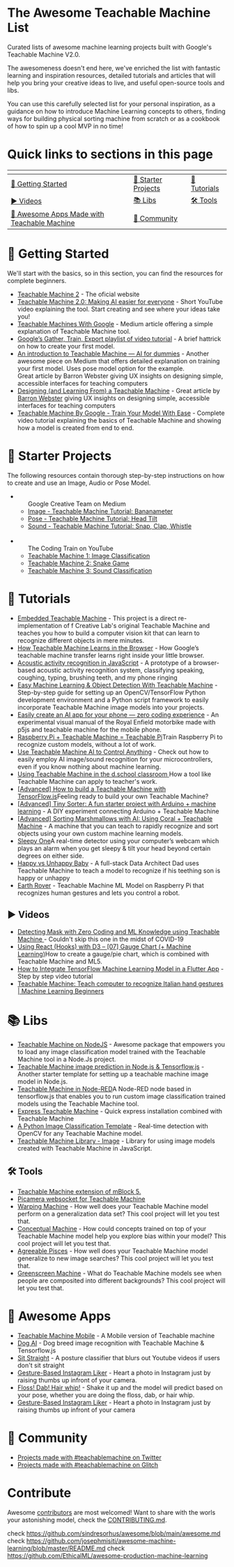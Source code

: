 # The Awesome Teachable Machine List 

Curated lists of awesome machine learning projects built with Google's Teachable Machine V2.0.

The awesomeness doesn't end here, we've enriched the list with fantastic learning and inspiration resources, detailed tutorials and articles that will help you bring your creative ideas to live, and useful open-source tools and libs.

You can use this carefully selected list for your personal inspiration, as a guidance on how to introduce Machine Learning concepts to others, finding ways for building physical sorting machine from scratch or as a cookbook of how to spin up a cool MVP in no time!

# Quick links to sections in this page

<table>
<thead>
<tr>
<th></th>
<th></th>
<th></th>
</tr>
</thead>
<tbody>
<tr>
<td><a href="#getting-started">🏁 Getting Started</a></td>
<td><a href="#starter-projects">👶 Starter Projects</a></td>
<td><a href="#tutorials">📖 Tutorials</a></td>
</tr>
<tr>
<td><a href="#videos"> ▶️ Videos</a></td>
<td><a href="#libs">📚 Libs</a></td>
<td><a href="#tools">🛠️ Tools</a></td>
</tr>
<tr>
<td><a href="awesome-apps-made-with-teachable-machine">🦄 Awesome Apps Made with Teachable Machine</a></td>
<td><a href="community">💬 Community</a></td>
<td></td>
</tr>
</tbody>
</table>

# 🏁 Getting Started

We'll start with the basics, so in this section, you can find the resources for complete beginners.

 <ul>
 <li><a href="https://teachablemachine.withgoogle.com"> Teachable Machine 2</a> - The oficial website </li>
 <li><a href="https://www.youtube.com/watch?v=T2qQGqZxkD0&feature=emb_title">Teachable Machine 2.0: Making AI easier for everyone</a> - Short YouTube video explaining the tool. Start creating and see where your ideas take you!</li>
 <li><a href="https://medium.com/analytics-vidhya/teachable-machine-with-google-baaed5104d08">Teachable Machines With Google</a> - Medium article offering a simple explanation of Teachable Machine tool.</li>
 <li><a href="https://www.youtube.com/playlist?list=PLJfHZtseuscuTQfodmFnbZ3rBgCWsRT9t">Google’s Gather, Train, Export playlist of video tutorial</a> -  A brief hattrick on how to create your first model.</li>
  <li><a href="https://blog.etereo.io/an-introduction-to-teachable-machine-ai-for-dummies-61d1f97f5cf">An introduction to Teachable Machine — AI for dummies</a> -  Another awesome piece on Medium that offers detailed explanation on training your first model. Uses pose model option for the example.</li></a>Great article by Barron Webster giving UX insights on designing simple, accessible interfaces for teaching computers</li>
 <li><a href="https://design.google/library/designing-and-learning-teachable-machine/">Designing (and Learning From) a Teachable Machine</a> - Great article by <a href="https://barronwebster.com/#/0/0">Barron Webster</a> giving UX insights on designing simple, accessible interfaces for teaching computers</li>
  <li><a href="https://www.youtube.com/watch?v=PBK5moNYQS8&ab_channel=KrishNaik">Teachable Machine By Google - Train Your Model With Ease</a> - Complete video tutorial explaining the basics of Teachable Machine and showing how a model is created from end to end.</li>
</ul>


# 👶 Starter Projects

The following resources contain thorough step-by-step instructions on how to create and use an Image, Audio or Pose Model.

<ul>
 <li>
  <ul>Google Creative Team on Medium
   <li><a href="https://medium.com/@warronbebster/teachable-machine-tutorial-bananameter-4bfffa765866"> Image - Teachable Machine Tutorial: Bananameter</a></li>
   <li><a href="https://medium.com/@warronbebster/teachable-machine-tutorial-head-tilt-f4f6116f491"> Pose - Teachable Machine Tutorial: Head Tilt</a></li>
   <li><a href="https://medium.com/@warronbebster/teachable-machine-tutorial-snap-clap-whistle-4212fd7f3555">Sound - Teachable Machine Tutorial: Snap, Clap, Whistle</a></li>
  </ul>
 </li></br>
 <li>
  <ul>The Coding Train on YouTube
 <li><a href="https://www.youtube.com/watch?v=kwcillcWOg0">Teachable Machine 1: Image Classification</a></li>
   <li><a href="https://www.youtube.com/watch?v=UPgxnGC8oBU"> Teachable Machine 2: Snake Game</a></li>
   <li><a href="https://www.youtube.com/watch?v=TOrVsLklltM">Teachable Machine 3: Sound Classification	
</a></li>
  </ul>
 </li>


</ul>


# 📖 Tutorials

<ul>
 <li><a href="https://coral.ai/projects/teachable-machine/#project-intro">Embedded Teachable Machine</a> -  This project is a direct re-implementation of f Creative Lab's original Teachable Machine and teaches you how to build a computer vision kit that can learn to recognize different objects in mere minutes.</li>
  <li><a href="https://towardsdatascience.com/have-you-taught-your-machine-yet-45540b7e646b">How Teachable Machine Learns in the Browser</a> - How Google’s teachable machine transfer learns right inside your little browser.</li>
  <li><a href="https://dev.to/devdevcharlie/acoustic-activity-recognition-in-javascript-2go4">Acoustic activity recognition in JavaScript</a> - A prototype of a browser-based acoustic activity recognition system, classifying speaking, coughing, typing, brushing teeth, and my phone ringing</li>
  <li><a href="https://www.instructables.com/id/Easy-Machine-Learning-Object-Detection-With-Teacha/">Easy Machine Learning & Object Detection With Teachable Machine</a> - Step-by-step guide for setting up an OpenCV/TensorFlow Python development environment and a Python script framework to easily incorporate Teachable Machine image models into your projects.</li>
 <li><a href="https://towardsdatascience.com/easily-create-an-ai-app-for-your-phone-zero-coding-experience-2d38afd4db14">Easily create an AI app for your phone — zero coding experience</a> - An experimental visual manual of the Royal Enfield motorbike made with p5js and teachable machine for the mobile phone. </li>
 <li><a href="https://learn.adafruit.com/teachable-machine-raspberry-pi-tensorflow-camera?view=all">Raspberry Pi + Teachable Machine = Teachable Pi</a>Train Raspberry Pi to recognize custom models, without a lot of work.</li>
 <li><a href="https://www.hackster.io/alankrantas/use-teachable-machine-ai-to-control-anything-2ad1ee">Use Teachable Machine AI to Control Anything</a> - Check out how to easily employ AI image/sound recognition for your microcontrollers, even if you know nothing about machine learning.</li>
  <li><a href="https://medium.com/@michellecarney/using-teachable-machine-in-the-d-school-classroom-96be1ba6a4f9">Using Teachable Machine in the d.school classroom
</a>How a tool like Teachable Machine can apply to  teacher's work.</li>
 <li><a href="https://observablehq.com/@nsthorat/how-to-build-a-teachable-machine-with-tensorflow-js">[Advanced] How to build a Teachable Machine with TensorFlow.js</a>Feeling ready to build your own Teachable Machine?</li>
 <li><a href="https://experiments.withgoogle.com/tiny-sorter/view">[Advanced] Tiny Sorter: A fun starter project with Arduino + machine learning</a> - A DIY experiment connecting Arduino + Teachable Machine</li>
  <li><a href="https://coral.ai/projects/teachable-sorter/#project-intro">[Advanced] Sorting Marshmallows with AI: Using Coral + Teachable Machine</a> - A machine that you can teach to rapidly recognize and sort objects using your own custom machine learning models.</li>
 <li><a href="https://medium.com/analytics-vidhya/a-fun-project-pose-detector-with-googles-teachable-machine-6c7c8d650be1">Sleepy One</a>A real-time detector using your computer’s webcam which plays an alarm when you get sleepy & tilt your head beyond certain degrees on either side.</li>
 <li><a href="https://data-driven.com/2019/11/visual-machine-learning-with-teachable-machine-not-happy-baby/">Happy vs Unhappy Baby</a> - A full-stack Data Architect Dad uses Teachable Machine to teach a model to recognize if his teething son is happy or unhappy</li>
 <li><a href="https://helloworld.co.in/article/teachable-machine-gesture-controlled-robot-using-machine-learning-model">Earth Rover</a> - Teachable Machine ML Model on Raspberry Pi that recognizes human gestures and lets you control a robot.</li>
</ul>

## ▶️ Videos
<ul>
 <li><a href="https://www.youtube.com/watch?v=Et6UqGHoR5Y&ab_channel=ialimustufa">Detecting Mask with Zero Coding and ML Knowledge using Teachable Machine
</a> - Couldn't skip this one in the midst of COVID-19</li>
 <li><a href="https://www.youtube.com/watch?v=HLpw0JFY4-E&feature=youtu.be&ab_channel=TheMuratorium">Using React (Hooks) with D3 – [07] Gauge Chart (+ Machine Learning)</a>How to create a gauge/pie chart, which is combined with Teachable Machine and ML5.</li>
 <li><a href="https://www.youtube.com/watch?v=1NoM72IZoqY&feature=youtu.be&ab_channel=CodeDecoders">How to Integrate TensorFlow Machine Learning Model in a Flutter App</a> - Step by step video tutorial</li>
 <li><a href="https://www.youtube.com/watch?v=P7YkdRfhuRo&ab_channel=Imtiaz">Teachable Machine: Teach computer to recognize Italian hand gestures | Machine Learning Beginners</a></li>
 
</ul>


# 📚 Libs
<ul>
  <li><a href="https://github.com/SashiDo/teachablemachine-node">Teachable Machine on NodeJS</a> - Awesome package that empowers you to load any image classification model trained with the Teachable Machine tool in a Node.Js project. </li>
  <li><a href="https://github.com/traumverloren/teachable-machine-image-nodejs-starter">Teachable Machine image prediction in Node.js & Tensorflow.js</a> - Another starter template for setting up a teachable machine image model in Node.js. </li>
<li><a href="https://www.npmjs.com/package/node-red-contrib-teachable-machine">Teachable Machine in Node-RED</a>A Node-RED node based in tensorflow.js that enables you to run custom image classification trained models using the Teachable Machine tool.</li>
 <li><a href="https://github.com/kre8mymedia/Express-Teachable-Machine">Express Teachable Machine</a> - Quick express installation combined with Teachable Machine</li>
<li><a href="https://github.com/pourabk-hexaware/insights-teachable-machine-wrapper">A Python Image Classification Template</a> - Real-time detection with OpenCV for any Teachable Machine model.</li>
<li><a href="https://github.com/googlecreativelab/teachablemachine-community/tree/master/libraries/image">Teachable Machine Library - Image</a> - Library for using image models created with Teachable Machine in JavaScript.</li>
</ul>

## 🛠️ Tools
<ul>
<li><a href="https://www.mblock.cc/doc/en/use-extensions/teachable-machine.html">Teachable Machine extension of mBlock 5.</a></li>
<li><a href="https://github.com/lukaskirner/teachable-pi-websocket"> Picamera websocket for Teachable Machine</a></li>
<li><a href="https://github.com/kevinrobinson/warping-machine"> Warping Machine</a> - How well does your Teachable Machine model perform on a generalization data set? This cool project will let you test that.</li>
 <li><a href="https://github.com/kevinrobinson/conceptual-machine">Conceptual Machine</a> -  How could concepts trained on top of your Teachable Machine model help you explore bias within your model? This cool project will let you test that.</li>
 <li><a href="https://github.com/kevinrobinson/agreeable-pisces">Agreeable Pisces</a> - How well does your Teachable Machine model generalize to new image searches? This cool project will let you test that.</li>
 <li><a href="https://github.com/kevinrobinson/greenscreen-machine">Greenscreen Machine</a> - What do Teachable Machine models see when people are composited into different backgrounds? This cool project will let you test that.</li>

</ul>

# 🦄 Awesome Apps 

<ul>
 <li><a href="https://github.com/mstale007/Teachable_Machine_Mobile">Teachable Machine Mobile</a> - A Mobile version of Teachable machine</li>
 <li><a href="https://github.com/jeferson-sb/dogAI">Dog AI</a> - Dog breed image recognition with Teachable Machine & Tensorflow.js</li>
 <li><a href="https://github.com/atharvapatil/teachable-browser">Sit Straight</a> - A posture classifier that blurs out Youtube videos if users don't sit straight</li>
 <li><a href="https://github.com/usacs/instagram-gesture">Gesture-Based Instagram Liker</a> - Heart a photo in Instagram just by raising thumbs up infront of your camera.</li>
 <li><a href="https://github.com/shaystrong/floss-dab-hairwhip">Floss! Dab! Hair whip!</a> - Shake it up and the model will predict based on your pose, whether you are doing the floss, dab, or hair whip.</li>
  <li><a href="https://github.com/usacs/instagram-gesture">Gesture-Based Instagram Liker</a> - Heart a photo in Instagram just by raising thumbs up infront of your camera</li>
</ul>


# 💬 Community

<ul>
 <li><a href="https://twitter.com/hashtag/teachablemachine">Projects made with #teachablemachine on Twitter</a></li>
 <li><a href="https://glitch.com/@teachablemachine">Projects made with #teachablemachine on Glitch</a></li>
</ul>

# Contribute

Awesome [contributors](#contribute) are most welcomed! Want to share with the worls your astonishing model, check the [CONTRIBUTING.md](https://github.com/SashiDo/awesome-teachable-machine/blob/master/CONTRIBUTING.md).


check https://github.com/sindresorhus/awesome/blob/main/awesome.md
check https://github.com/josephmisiti/awesome-machine-learning/blob/master/README.md
check https://github.com/EthicalML/awesome-production-machine-learning
